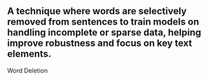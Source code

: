 A technique where words are selectively removed from sentences to train models on handling incomplete or sparse data, helping improve robustness and focus on key text elements.
---
Word Deletion
